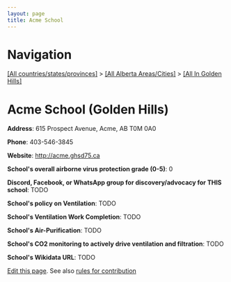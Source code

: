 ```yaml
---
layout: page
title: Acme School
---
```

# Navigation

[[All countries/states/provinces]](../../..) > [[All Alberta Areas/Cities]](../..) > [[All In Golden Hills]](..)

# Acme School (Golden Hills)

**Address**: 615 Prospect Avenue, Acme, AB T0M 0A0

**Phone**: 403-546-3845

**Website**: <http://acme.ghsd75.ca>

**School's overall airborne virus protection grade (0-5)**: 0

**Discord, Facebook, or WhatsApp group for discovery/advocacy for THIS school**: TODO

**School's policy on Ventilation**: TODO

**School's Ventilation Work Completion**: TODO

**School's Air-Purification**: TODO

**School's CO2 monitoring to actively drive ventilation and filtration**: TODO

**School's Wikidata URL**: TODO


[Edit this page](https://github.com/ventilate-schools/AB/edit/main/./Golden_Hills/Acme_School.md). See also [rules for contribution](../../../contribution-rules/)
